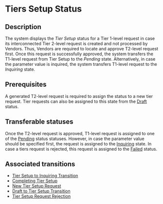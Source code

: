# Tiers Setup Status
## Description
The system displays the *Tier Setup* status for a Tier 1-level request in case its interconnected Tier 2-level request is created and not processed by Vendors. Thus, Vendors are required to locate and approve T2-level request first. Once this request is successfully approved, the system transfers the T1-level request from Tier Setup to the *Pending* state. Alternatively, in case the parameter value is inquired, the system transfers T1-level request to the *Inquiring* state.
## Prerequisites
A generated T2-level request is required to assign the status to a new tier request. Tier requests can also be assigned to this state from the [Draft](s-a-draft.html) status.
## Transferable statuses
Once the T2-level request is approved, T1-level request is assigned to one of the [Pending](s-b-pending.html) status statuses. However, in case the parameter value should be specified first, the request is assigned to the [Inquiring](s-d-inquiring.html) state.
In case a tiers request is rejected, this request is assigned to the [Failed](s-f-failed.html) status.
## Associated transitions
* [Tier Setup to Inquiring Transition](t-7-tier-inquiring.html) 
* [Completing Tier Setup](t-8-tier-pending.html)
* [New Tier Setup Request](t-10-new-tiers.html)
* [Draft to Tier Setup Transition](t-12-draft-tiers.html)
* [Tier Setup Request Rejection](t-16-tier-failed.html)
